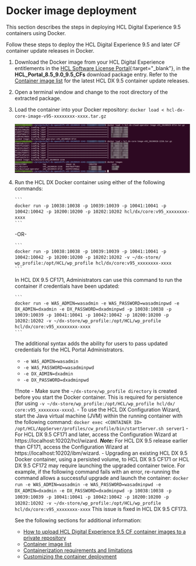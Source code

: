 # Docker image deployment

This section describes the steps in deploying HCL Digital Experience 9.5 containers using Docker.

Follow these steps to deploy the HCL Digital Experience 9.5 and later CF container update releases in Docker.

1.  Download the Docker image from your HCL Digital Experience entitlements in the [HCL Software License Portal](https://www.hcltech.com/software/support/release){:target="_blank"}, in the **HCL_Portal_8.5_9.0_9.5_CFs** download package entry. Refer to the [Container image list](../container/image_list.md) for the latest HCL DX 9.5 container update releases.

2.  Open a terminal window and change to the root directory of the extracted package.

3.  Load the container into your Docker repository: `docker load < hcl-dx-core-image-v95-xxxxxxxx-xxxx.tar.gz`
    
    ![Loading the container into your Docker repository](../docker/_img/container_docker_deploy.png)

4.  Run the HCL DX Docker container using either of the following commands:

        ```
        docker run -p 10038:10038 -p 10039:10039 -p 10041:10041 -p 
        10042:10042 -p 10200:10200 -p 10202:10202 hcl/dx/core:v95_xxxxxxxx-xxxx
        ```


    -OR-
    
        ```
        docker run -p 10038:10038 -p 10039:10039 -p 10041:10041 -p 
        10042:10042 -p 10200:10200 -p 10202:10202 -v ~/dx-store/
        wp_profile:/opt/HCL/wp_profile hcl/dx/core:v95_xxxxxxxx-xxxx
        ```

    In HCL DX 9.5 CF171, Administrators can use this command to run the container if credentials have been updated:

        ```
        docker run -e WAS_ADMIN=wasadmin -e WAS_PASSWORD=wasadminpwd -e 
        DX_ADMIN=dxadmin -e DX_PASSWORD=dxadminpwd -p 10038:10038 -p 
        10039:10039 -p 10041:10041 -p 10042:10042 -p 10200:10200 -p 
        10202:10202 -v ~/dx-store/wp_profile:/opt/HCL/wp_profile hcl/dx/core:v95_xxxxxxxx-xxxx
        ```

    The additional syntax adds the ability for users to pass updated credentials for the HCL Portal Administrators.

    - `-e WAS_ADMIN=wasadmin`
    - `-e WAS_PASSWORD=wasadminpwd`
    - `-e DX_ADMIN=dxadmin`
    - `-e DX_PASSWORD=dxadminpwd`

    !!!note
        - Make sure the `~/dx-store/wp_profile directory` is created before you start the Docker container. This is required for persistence (for using `-v ~/dx-store/wp_profile:/opt/HCL/wp_profile hcl/dx/ core:v95_xxxxxxxx-xxxx`).
        - To use the HCL DX Configuration Wizard, start the Java virtual machine \(JVM\) within the running container with the following command: `docker exec <CONTAINER ID> /opt/HCL/AppServer/profiles/cw_profile/bin/startServer.sh server1`
        - For HCL DX 9.5 CF171 and later, access the Configuration Wizard at https://localhost:10202/hcl/wizard.
            ***Note:*** For HCL DX 9.5 release earlier than CF171, access the Configuration Wizard at https://localhost:10202/ibm/wizard.
        - Upgrading an existing HCL DX 9.5 Docker container, using a persisted volume, to HCL DX 9.5 CF171 or HCL DX 9.5 CF172 may require launching the upgraded container twice. For example, if the following command fails with an error, re-running the command allows a successful upgrade and launch the container:
            ```
                docker run -e WAS_ADMIN=wasadmin -e WAS_PASSWORD=wasadminpwd -e 
                DX_ADMIN=dxadmin -e DX_PASSWORD=dxadminpwd -p 10038:10038 -p 
                10039:10039 -p 10041:10041 -p 10042:10042 -p 10200:10200 -p 
                10202:10202 -v ~/dx-store/wp_profile:/opt/HCL/wp_profile hcl/dx/core:v95_xxxxxxxx-xxxx
            ```
        This issue is fixed in HCL DX 9.5 CF173.

    See the following sections for additional information:

    -   [How to upload HCL Digital Experience 9.5 CF container images to a private repository](https://youtu.be/XJONRdpgCuo)
    -   [Container image list](../container/image_list.md)
    -   [Containerization requirements and limitations](../../../get_started/plan_deployment/container_deployment/limitations_requirements.md)
    -   [Customizing the container deployment](../../manage/container_configuration/index.md)



